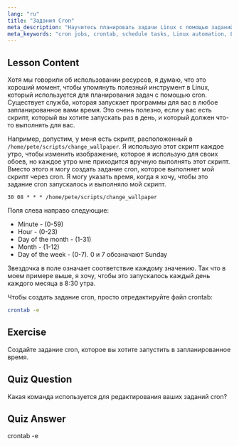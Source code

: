 ```yaml
---
lang: "ru"
title: "Задания Cron"
meta_description: "Научитесь планировать задачи Linux с помощью заданий cron. Изучите синтаксис crontab и автоматизируйте скрипты для повседневных операций. Начните с этого руководства для начинающих!"
meta_keywords: "cron jobs, crontab, schedule tasks, Linux automation, Linux commands, beginner Linux, Linux tutorial, crontab -e"
---
```


## Lesson Content

Хотя мы говорили об использовании ресурсов, я думаю, что это хороший момент, чтобы упомянуть полезный инструмент в Linux, который используется для планирования задач с помощью cron. Существует служба, которая запускает программы для вас в любое запланированное вами время. Это очень полезно, если у вас есть скрипт, который вы хотите запускать раз в день, и который должен что-то выполнять для вас.

Например, допустим, у меня есть скрипт, расположенный в `/home/pete/scripts/change_wallpaper`. Я использую этот скрипт каждое утро, чтобы изменить изображение, которое я использую для своих обоев, но каждое утро мне приходится вручную выполнять этот скрипт. Вместо этого я могу создать задание cron, которое выполняет мой скрипт через cron. Я могу указать время, когда я хочу, чтобы это задание cron запускалось и выполняло мой скрипт.

```plaintext
30 08 * * * /home/pete/scripts/change_wallpaper
```

Поля слева направо следующие:

- Minute - (0-59)
- Hour - (0-23)
- Day of the month - (1-31)
- Month - (1-12)
- Day of the week - (0-7). 0 и 7 обозначают Sunday

Звездочка в поле означает соответствие каждому значению. Так что в моем примере выше, я хочу, чтобы это запускалось каждый день каждого месяца в 8:30 утра.

Чтобы создать задание cron, просто отредактируйте файл crontab:

```bash
crontab -e
```

## Exercise

Создайте задание cron, которое вы хотите запустить в запланированное время.

## Quiz Question

Какая команда используется для редактирования ваших заданий cron?

## Quiz Answer

crontab -e
